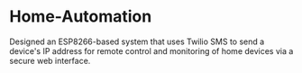 # Home-Automation
Designed an ESP8266-based system that uses Twilio SMS to send a device's IP address for remote control and monitoring of home devices via a secure web interface.
